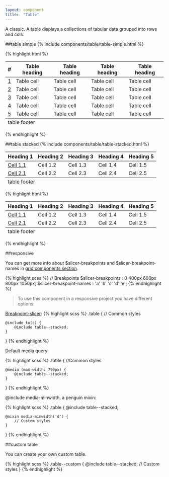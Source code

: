 ```yaml
---
layout: component
title:  "Table"
---
```


A classic. A table displays a collections of tabular data grouped into rows and cols.

##table simple
{% include components/table/table-simple.html %}

{% highlight html %}
<table class="table">
    <thead>
        <tr>
            <th>#</th>
            <th>Table heading</th>
            <th>Table heading</th>
            <th>Table heading</th>
            <th>Table heading</th>
        </tr>
    </thead>
    <tfoot>
        <tr>
            <td colspan="5">table footer</td>
        </tr>
    </tfoot>
    <tbody>
        <tr>
            <td><a href="">1</a></td>
            <td>Table cell</td>
            <td>Table cell</td>
            <td>Table cell</td>
            <td>Table cell</td>
        </tr>
        <tr>
            <td><a href="">2</a></td>
            <td>Table cell</td>
            <td>Table cell</td>
            <td>Table cell</td>
            <td>Table cell</td>
        </tr>
        <tr><td><a href="">3</a></td>
            <td>Table cell</td>
            <td>Table cell</td>
            <td>Table cell</td>
            <td>Table cell</td>
        </tr>
        <tr><td><a href="">4</a></td>
            <td>Table cell</td>
            <td>Table cell</td>
            <td>Table cell</td>
            <td>Table cell</td>
        </tr>
        <tr><td><a href="">5</a></td>
            <td>Table cell</td>
            <td>Table cell</td>
            <td>Table cell</td>
            <td>Table cell</td>
        </tr>
    </tbody>
</table>
{% endhighlight %}


##table stacked
{% include components/table/table-stacked.html %}

<div class="penguin-example">
    <table class="table table--stacked">
        <thead>
            <tr>
                <th>Heading 1</th>
                <th>Heading 2</th>
                <th>Heading 3</th>
                <th>Heading 4</th>
                <th>Heading 5</th>
            </tr>
        </thead>
        <tfoot>
            <tr>
                <td colspan="5">table footer</td>
            </tr>
        </tfoot>
        <tbody>
            <tr>
                <td data-header="Heading 1"><a href="">Cell 1.1</a></td>
                <td data-header="Heading 2">Cell 1.2</td>
                <td data-header="Heading 3">Cell 1.3</td>
                <td data-header="Heading 4">Cell 1.4</td>
                <td data-header="Heading 5">Cell 1.5</td>
            </tr>
            <tr>
                <td data-header="Heading 1"><a href="">Cell 2.1</a></td>
                <td data-header="Heading 2">Cell 2.2</td>
                <td data-header="Heading 3">Cell 2.3</td>
                <td data-header="Heading 4">Cell 2.4</td>
                <td data-header="Heading 5">Cell 2.5</td>
            </tr>
        </tbody>
    </table>
</div>

{% highlight html %}
<table class="table table--stacked">
    <thead>
        <tr>
            <th>Heading 1</th>
            <th>Heading 2</th>
            <th>Heading 3</th>
            <th>Heading 4</th>
            <th>Heading 5</th>
        </tr>
    </thead>
    <tfoot>
        <tr>
            <td colspan="5">table footer</td>
        </tr>
    </tfoot>
    <tbody>
        <tr>
            <td data-header="Heading 1"><a href="">Cell 1.1</a></td>
            <td data-header="Heading 2">Cell 1.2</td>
            <td data-header="Heading 3">Cell 1.3</td>
            <td data-header="Heading 4">Cell 1.4</td>
            <td data-header="Heading 5">Cell 1.5</td>
        </tr>
        <tr>
            <td data-header="Heading 1"><a href="">Cell 2.1</a></td>
            <td data-header="Heading 2">Cell 2.2</td>
            <td data-header="Heading 3">Cell 2.3</td>
            <td data-header="Heading 4">Cell 2.4</td>
            <td data-header="Heading 5">Cell 2.5</td>
        </tr>
    </tbody>
</table>
{% endhighlight %}


##responsive

You can get more info about $slicer-breakpoints and $slicer-breakpoint-names in [grid components section](../grid/).

{% highlight scss %}
// Breakpoints
$slicer-breakpoints       : 0   400px   600px   800px   1050px;
$slicer-breakpoint-names  :  'a'     'b'     'c'     'd'      'e';
{% endhighlight %}



> To use this component in a responsive project you have different options:

[Breakpoint-slicer](https://github.com/lolmaus/breakpoint-slicer):
{% highlight scss %}
.table {
    // Common styles

    @include to(c) {
        @include table--stacked;
    }

}
{% endhighlight %}


Default media query:

{% highlight scss %}
.table {
    //Common styles

    @media (max-width: 799px) {
        @include table--stacked;
    }

}
{% endhighlight %}

@include media-minwidth, a penguin mixin:

{% highlight scss %}
.table {
    @include table--stacked;

    @mixin media-minwidth('d') {
        // Custom styles
    }
}
{% endhighlight %}

##custom table

You can create your own custom table.

{% highlight scss %}
.table--custom {
    @include table--stacked;
    // Custom styles
}
{% endhighlight %}